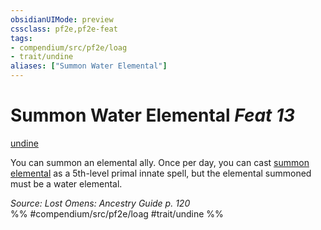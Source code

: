 ```yaml
---
obsidianUIMode: preview
cssclass: pf2e,pf2e-feat
tags:
- compendium/src/pf2e/loag
- trait/undine
aliases: ["Summon Water Elemental"]
---
```

# Summon Water Elemental  *Feat 13*  
[undine](../../Rules/traits/undine-b2.md)  


You can summon an elemental ally. Once per day, you can cast [summon elemental](../spells/summon-elemental.md) as a 5th-level primal innate spell, but the elemental summoned must be a water elemental.

*Source: Lost Omens: Ancestry Guide p. 120*  
%% #compendium/src/pf2e/loag #trait/undine %%